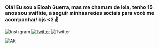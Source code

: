 ### Olá! Eu sou a Eloah Guerra, mas me chamam de lola, tenho 15 anos sou swifitie, a seguir minhas redes sociais para você me acompanhar! bjs <3 ✌️





![Instagram](https://img.shields.io/badge/Instagram-E4405F?style=for-the-badge&logo=instagram&logoColor=white)
[![Twitter](https://img.shields.io/badge/Twitter-1DA1F2?style=for-the-badge&logo=twitter&logoColor=white)](https://twitter.com/loloamaestrelas)
![Twitter](https://img.shields.io/badge/Gmail-D14836?style=for-the-badge&logo=gmail&logoColor=white)

![Alt](https://media.tenor.com/geAnWFRjmT0AAAAC/taylor-swift-taylor.gif)
